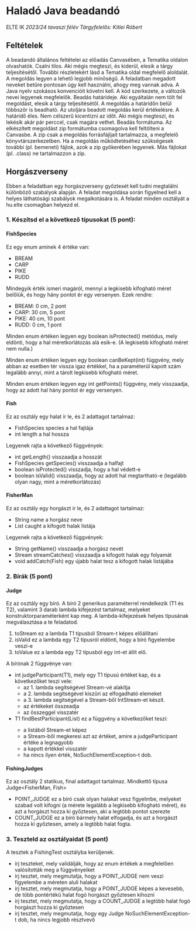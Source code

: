 # Haladó Java beadandó

ELTE IK
_2023/24 tavaszi félév_
_Tárgyfelelős: Kitlei Róbert_

## Feltételek
A beadandó általános feltételei az előadás Canvasében, a Tematika oldalon olvashatók.
Csalni tilos. Aki mégis megteszi, és kiderül, elesik a tárgy teljesítésétől.
További részletekért lásd a Tematika oldal megfelelő aloldalát.
A megoldás legyen a lehető legjobb minőségű.
A feladatban megadott neveket betűre pontosan úgy kell használni, ahogy meg vannak adva.
A Java nyelv szokásos konvencióit követni kell.
A kód szerkezete, a változók nevei legyenek megfelelők.
Beadás határideje.
Aki egyáltalán nem tölt fel megoldást, elesik a tárgy teljesítésétől.
A megoldás a határidőn belül többször is beadható.
Az utoljára beadott megoldás kerül értékelésre.
A határidő éles.
Nem célszerű kicentizni az időt. Aki mégis megteszi, és lekésik akár pár perccel, csak magára vethet.
Beadás formátuma.
Az elkészített megoldást zip formátumba csomagolva kell feltölteni a Canvasbe.
A zip csak a megoldás forrásfájljait tartalmazza, a megfelelő könyvtárszerkezetben.
Ha a megoldás működtetéséhez szükségesek további (pl. bemeneti) fájlok, azok a zip gyökerében legyenek.
Más fájlokat (pl. .class) ne tartalmazzon a zip.

## Horgászverseny
Ebben a feladatban egy horgászverseny győztesét kell tudni megtalálni különböző szabályok alapján. A feladat megoldása során figyelned kell a helyes láthatósági szabályok megalkotására is. A feladat minden osztályát a hu.elte csomagban helyezd el.

### 1. Készítsd el a következő típusokat (5 pont):

#### FishSpecies
Ez egy enum aminek 4 értéke van:

- BREAM
- CARP
- PIKE
- RUDD

Mindegyik érték ismeri magáról, mennyi a legkisebb kifogható méret belőlük, és hogy hány pontot ér egy versenyen. Ezek rendre:

- BREAM: 0 cm, 2 pont
- CARP: 30 cm, 5 pont
- PIKE: 40 cm, 10 pont
- RUDD: 0 cm, 1 pont

Minden enum értéken legyen egy boolean isProtected() metódus, mely eldönti, hogy a hal méretkorlátozás alá esik-e. (A legkisebb kifogható méret nem nulla.)

Minden enum értéken legyen egy boolean canBeKept(int) függvény, mely abban az esetben tér vissza igaz értékkel, ha a paraméterül kapott szám legalább annyi, mint a tárolt legkisebb kifogható méret.

Minden enum értéken legyen egy int getPoints() függvény, mely visszaadja, hogy az adott hal hány pontot ér egy versenyen.

#### Fish
Ez az osztály egy halat ír le, és 2 adattagot tartalmaz:

- FishSpecies species a hal fajtája
- int length a hal hossza

Legyenek rajta a következő függvények:

- int getLength() visszaadja a hosszát
- FishSpecies getSpecies() visszaadja a halfajt
- boolean isProtected() visszadja, hogy a hal védett-e
- boolean isValid() visszaadja, hogy az adott hal megtartható-e (legalább olyan nagy, mint a méretkorlátozás)

#### FisherMan
Ez az osztály egy horgászt ír le, és 2 adattagot tartalmaz:

- String name a horgász neve
- List<Fish> caught a kifogott halak listája

Legyenek rajta a következő függvények:

- String getName() visszaadja a horgász nevét
- Stream<Fish> streamCatches() visszaadja a kifogott halak egy folyamát
- void addCatch(Fish) egy újabb halat tesz a kifogott halak listájába

### 2. Bírák (5 pont)

#### Judge
Ez az osztály egy bíró. A bíró 2 generikus paraméterrel rendelkezik (T1 és T2), valamint 3 darab lambda kifejezést tartalmaz, melyeket konstruktorparaméterként kap meg. A lambda-kifejezések helyes típusának megválasztása a te feladatod.

1. <?> toStream ez a lambda T1 típusból Stream<T2>-t képes előállítani
2. <?> isValid ez a lambda egy T2 típusról eldönti, hogy a bíró figyelembe veszi-e
3. <?> toValue ez a lambda egy T2 típusból egy int-et állít elő.

A bírónak 2 függvénye van:

- int judgeParticipant(T1), mely egy T1 típusú értéket kap, és a következőket teszi vele:
    - az 1. lambda segítségével Stream<T2>-vé alakítja
    - a 2. lambda segítségével kiszűri az elfogadható elemeket
    - a 3. lambda segítségével a Stream-ből IntStream-et készít.
    - az értékeket összeadja
    - az összeggel visszatér
- T1 findBestParticipant(List<T1>) ez a függvény a következőket teszi:
    - a listából Stream<T1>-et képez
    - a Stream-ből megkeresi azt az értéket, amire a judgeParticipant értéke a legnagyobb
    - a kapott értékkel visszatér
    - ha nincs ilyen érték, NoSuchElementException-t dob.

#### FishingJudges
Ez az osztály 2 statikus, final adattagot tartalmaz. Mindkettő típusa Judge<FisherMan, Fish>

- POINT_JUDGE ez a bíró csak olyan halakat vesz figyelmbe, melyeket szabad volt kifogni (a mérete legalább a legkisebb kifogható méret), és azt a horgászt hozza ki győztesen, aki a legtöbb pontot szerezte
- COUNT_JUDGE ez a bíró bármely halat elfogadja, és azt a horgászt hozza ki győztesen, amely a legtöbb halat fogta.

### 3. Teszteld az osztályaidat (5 pont)
A tesztek a FishingTest osztályba kerüljenek.

- írj teszteket, mely validálják, hogy az enum értékek a megfelelően valósították meg a függvényeiket
- írj tesztet, mely megmutatja, hogy a POINT_JUDGE nem veszi figyelembe a méreten aluli halakat
- írj tesztet, mely megmutatja, hogy a POINT_JUDGE képes a kevesebb, de több pontértékű halat fogó horgászt győztesen kihozni
- írj tesztet, mely megmutatja, hogy a COUNT_JUDGE a legtöbb halat fogó horgászt hozza ki győztesen
- írj tesztet, mely megmutatja, hogy egy Judge NoSuchElementException-t dob, ha nincs legjobb résztvevő